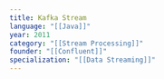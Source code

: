```yaml
---
title: Kafka Stream
language: "[[Java]]"
year: 2011
category: "[[Stream Processing]]"
founder: "[[Confluent]]"
specialization: "[[Data Streaming]]"
---
```


